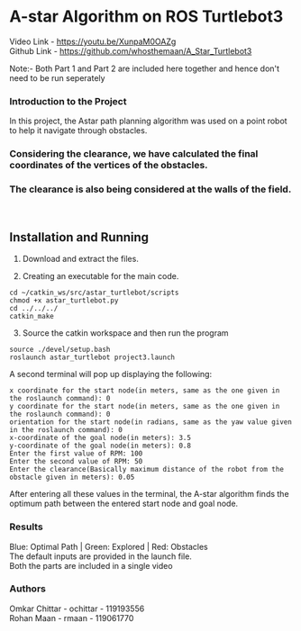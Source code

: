 # A-star Algorithm on ROS Turtlebot3
Video Link - https://youtu.be/XunpaM0OAZg <br>
Github Link - https://github.com/whosthemaan/A_Star_Turtlebot3

Note:- Both Part 1 and Part 2 are included here together and hence don't need to be run seperately

### Introduction to the Project

In this project, the Astar path planning algorithm was used on a point robot to help it navigate through obstacles.
### Considering the clearance, we have calculated the final coordinates of the vertices of the obstacles.  
### The clearance is also being considered at the walls of the field.

<br>

## **Installation and Running**
1. Download and extract the files.

2. Creating an executable for the main code.

```
cd ~/catkin_ws/src/astar_turtlebot/scripts
chmod +x astar_turtlebot.py
cd ../../../
catkin_make
```
3. Source the catkin workspace and then run the program

```
source ./devel/setup.bash
roslaunch astar_turtlebot project3.launch
```
A second terminal will pop up displaying the following:

```
x coordinate for the start node(in meters, same as the one given in the roslaunch command): 0
y coordinate for the start node(in meters, same as the one given in the roslaunch command): 0
orientation for the start node(in radians, same as the yaw value given in the roslaunch command): 0
x-coordinate of the goal node(in meters): 3.5
y-coordinate of the goal node(in meters): 0.8
Enter the first value of RPM: 100
Enter the second value of RPM: 50
Enter the clearance(Basically maximum distance of the robot from the obstacle given in meters): 0.05
```

After entering all these values in the terminal, the A-star algorithm finds the optimum path between the entered start node and goal node.

### Results
Blue: Optimal Path | Green: Explored | Red: Obstacles <br>
The default inputs are provided in the launch file. <br>
Both the parts are included in a single video
<br>

### Authors
Omkar Chittar - ochittar - 119193556 <br>
Rohan Maan - rmaan - 119061770